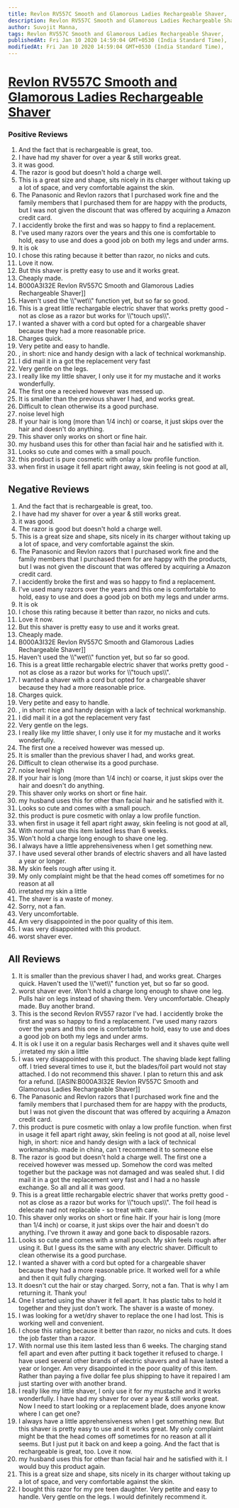 ```yaml
---
title: Revlon RV557C Smooth and Glamorous Ladies Rechargeable Shaver,
description: Revlon RV557C Smooth and Glamorous Ladies Rechargeable Shaver,
author: Suvojit Manna,
tags: Revlon RV557C Smooth and Glamorous Ladies Rechargeable Shaver,
publishedAt: Fri Jan 10 2020 14:59:04 GMT+0530 (India Standard Time),
modifiedAt: Fri Jan 10 2020 14:59:04 GMT+0530 (India Standard Time),
---
```


# [Revlon RV557C Smooth and Glamorous Ladies Rechargeable Shaver](https://products.checkmycream.com/products/Revlon-RV557C-Smooth-and-Glamorous-Ladies-Rechargeable-Shaver.html)

### Positive Reviews

<ol>
      <li>And the fact that is rechargeable is great, too.  </li>
      <li>I have had my shaver for over a year &amp; still works great.  </li>
      <li>it was good.</li>
      <li>The razor is good but doesn&#x27;t hold a charge well.</li>
      <li>This is a great size and shape, sits nicely in its charger without taking up a lot of space, and very comfortable against the skin.</li>
      <li>The Panasonic and Revlon razors that I purchased work fine and the family members that I purchased them for are happy with the products, but I was not given the discount that was offered by acquiring a Amazon credit card.</li>
      <li>I accidently broke the first and was so happy to find a replacement.</li>
      <li>I&#x27;ve used many razors over the years and this one is comfortable to hold, easy to use and does a good job on both my legs and under arms.</li>
      <li>It is ok</li>
      <li>I chose this rating because it better than razor, no nicks and cuts.</li>
      <li>Love it now.</li>
      <li>But this shaver is pretty easy to use and it works great.  </li>
      <li>Cheaply made.</li>
      <li>B000A3I32E Revlon RV557C Smooth and Glamorous Ladies Rechargeable Shaver]]</li>
      <li>Haven&#x27;t used the \\&quot;wet\\&quot; function yet, but so far so good.</li>
      <li>This is a great little rechargable electric shaver that works pretty good - not as close as a razor but works for \\&quot;touch ups\\&quot;.</li>
      <li>I wanted a shaver with a cord but opted for a chargeable shaver because they had a more reasonable price.</li>
      <li>Charges quick.  </li>
      <li>Very petite and easy to handle.  </li>
      <li>, in short: nice  and  handy design with a lack of technical workmanship.</li>
      <li>I did mail it in a got the replacement very fast</li>
      <li>Very gentle on the legs.  </li>
      <li>I really like my little shaver, I only use it for my mustache and it works wonderfully.  </li>
      <li>The first one a received however was messed up.</li>
      <li>It is smaller than the previous shaver I had, and works great.  </li>
      <li>Difficult to clean otherwise its a good purchase.</li>
      <li>noise level high</li>
      <li>If your hair is long (more than 1/4 inch) or coarse, it just skips over the hair and doesn&#x27;t do anything.</li>
      <li>This shaver only works on short or fine hair.</li>
      <li>my husband uses this for other than facial hair and he satisfied with it.</li>
      <li>Looks so cute and comes with a small pouch.</li>
      <li>this product is pure cosmetic with onlay a low profile function.  </li>
      <li>when first in usage it fell apart right away, skin feeling is not good at all,</li>
</ol>


<h2>Negative Reviews</h2>
<ol>
<li> And the fact that is rechargeable is great, too.  </li>
<li> I have had my shaver for over a year &amp; still works great.  </li>
<li> it was good.</li>
<li> The razor is good but doesn&#x27;t hold a charge well.</li>
<li> This is a great size and shape, sits nicely in its charger without taking up a lot of space, and very comfortable against the skin.</li>
<li> The Panasonic and Revlon razors that I purchased work fine and the family members that I purchased them for are happy with the products, but I was not given the discount that was offered by acquiring a Amazon credit card.</li>
<li> I accidently broke the first and was so happy to find a replacement.</li>
<li> I&#x27;ve used many razors over the years and this one is comfortable to hold, easy to use and does a good job on both my legs and under arms.</li>
<li> It is ok</li>
<li> I chose this rating because it better than razor, no nicks and cuts.</li>
<li> Love it now.</li>
<li> But this shaver is pretty easy to use and it works great.  </li>
<li> Cheaply made.</li>
<li> B000A3I32E Revlon RV557C Smooth and Glamorous Ladies Rechargeable Shaver]]</li>
<li> Haven&#x27;t used the \\&quot;wet\\&quot; function yet, but so far so good.</li>
<li> This is a great little rechargable electric shaver that works pretty good - not as close as a razor but works for \\&quot;touch ups\\&quot;.</li>
<li> I wanted a shaver with a cord but opted for a chargeable shaver because they had a more reasonable price.</li>
<li> Charges quick.  </li>
<li> Very petite and easy to handle.  </li>
<li> , in short: nice  and  handy design with a lack of technical workmanship.</li>
<li> I did mail it in a got the replacement very fast</li>
<li> Very gentle on the legs.  </li>
<li> I really like my little shaver, I only use it for my mustache and it works wonderfully.  </li>
<li> The first one a received however was messed up.</li>
<li> It is smaller than the previous shaver I had, and works great.  </li>
<li> Difficult to clean otherwise its a good purchase.</li>
<li> noise level high</li>
<li> If your hair is long (more than 1/4 inch) or coarse, it just skips over the hair and doesn&#x27;t do anything.</li>
<li> This shaver only works on short or fine hair.</li>
<li> my husband uses this for other than facial hair and he satisfied with it.</li>
<li> Looks so cute and comes with a small pouch.</li>
<li> this product is pure cosmetic with onlay a low profile function.  </li>
<li> when first in usage it fell apart right away, skin feeling is not good at all,</li>
<li> With normal use this item lasted less than 6 weeks.</li>
<li> Won&#x27;t hold a charge long enough to shave one leg.  </li>
<li> I always have a little apprehensiveness when I get something new.  </li>
<li> I have used several other brands of electric shavers and all have lasted a year or longer.</li>
<li> My skin feels rough after using it.</li>
<li> My only complaint might be that the head comes off sometimes for no reason at all</li>
<li> irretated my skin a little</li>
<li> The shaver is a waste of money.</li>
<li> Sorry, not a fan.</li>
<li> Very uncomfortable.</li>
<li> Am very disappointed in the poor quality of this item.</li>
<li> I was very disappointed with this product.</li>
<li> worst shaver ever.  </li>
</ol>

<h2>All Reviews</h2>

<ol>
    <li> It is smaller than the previous shaver I had, and works great.  Charges quick.  Haven&#x27;t used the \\&quot;wet\\&quot; function yet, but so far so good.</li>
    <li> worst shaver ever.  Won&#x27;t hold a charge long enough to shave one leg.  Pulls hair on legs instead of shaving them. Very uncomfortable. Cheaply made. Buy another brand.</li>
    <li> This is the second Revlon RV557 razor I&#x27;ve had.  I accidently broke the first and was so happy to find a replacement. I&#x27;ve used many razors over the years and this one is comfortable to hold, easy to use and does a good job on both my legs and under arms.</li>
    <li> It is ok I use it on a regular basis Recharges well and it shaves quite well ,irretated my skin a little</li>
    <li> I was very disappointed with this product. The shaving blade kept falling off. I tried several times to use it, but the blades/foil part would not stay attached. I do not recommend this shaver. I plan to return this and ask for a refund.  [[ASIN:B000A3I32E Revlon RV557C Smooth and Glamorous Ladies Rechargeable Shaver]]</li>
    <li> The Panasonic and Revlon razors that I purchased work fine and the family members that I purchased them for are happy with the products, but I was not given the discount that was offered by acquiring a Amazon credit card.</li>
    <li> this product is pure cosmetic with onlay a low profile function.  when first in usage it fell apart right away, skin feeling is not good at all, noise level high, in short: nice  and  handy design with a lack of technical workmanship. made in china, can´t recommend it to someone else</li>
    <li> The razor is good but doesn&#x27;t hold a charge well. The first one a received however was messed up. Somehow the cord was melted together but the package was not damaged and was sealed shut. I did mail it in a got the replacement very fast and I had a no hassle exchange. So all and all it was good.</li>
    <li> This is a great little rechargable electric shaver that works pretty good - not as close as a razor but works for \\&quot;touch ups\\&quot;. The foil head is delecate nad not replacable - so treat with care.</li>
    <li> This shaver only works on short or fine hair. If your hair is long (more than 1/4 inch) or coarse, it just skips over the hair and doesn&#x27;t do anything. I&#x27;ve thrown it away and gone back to disposable razors.</li>
    <li> Looks so cute and comes with a small pouch. My skin feels rough after using it. But I guess its the same with any electric shaver. Difficult to clean otherwise its a good purchase.</li>
    <li> I wanted a shaver with a cord but opted for a chargeable shaver because they had a more reasonable price. It worked well for a while and then it quit fully charging.</li>
    <li> It doesn&#x27;t cut the hair or stay charged. Sorry, not a fan. That is why I am returning it. Thank you!</li>
    <li> One I started using the shaver it fell apart.  It has plastic tabs to hold it together and they just don&#x27;t work.  The shaver is a waste of money.</li>
    <li> I was looking for a wet/dry shaver to replace the one I had lost.  This is working well and convenient.</li>
    <li> I chose this rating because it better than razor, no nicks and cuts. It does the job faster than a razor.</li>
    <li> With normal use this item lasted less than 6 weeks. The charging stand fell apart and even after putting it back together it refused to charge. I have used several other brands of electric shavers and all have lasted a year or longer. Am very disappointed in the poor quality of this item. Rather than paying a five dollar fee plus shipping to have it repaired I am just starting over with another brand.</li>
    <li> I really like my little shaver, I only use it for my mustache and it works wonderfully.  I have had my shaver for over a year &amp; still works great.  Now I need to start looking or a replacement blade, does anyone know where I can get one?</li>
    <li> I always have a little apprehensiveness when I get something new.  But this shaver is pretty easy to use and it works great.  My only complaint might be that the head comes off sometimes for no reason at all it seems.  But I just put it back on and keep a going.  And the fact that is rechargeable is great, too.  Love it now.</li>
    <li> my husband uses this for other than facial hair and he satisfied with it. I would buy this product again.</li>
    <li> This is a great size and shape, sits nicely in its charger without taking up a lot of space, and very comfortable against the skin.</li>
    <li> I bought this razor for my pre teen daughter.  Very petite and easy to handle.  Very gentle on the legs.  I would definitely recommend it.</li>
</ol>




